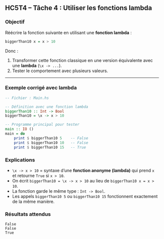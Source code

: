 ##  HC5T4 – Tâche 4 : Utiliser les fonctions lambda

###  Objectif

Réécrire la fonction suivante en utilisant une **fonction lambda** :

```haskell
biggerThan10 x = x > 10
```

Donc :

1. Transformer cette fonction classique en une version équivalente avec une **lambda** (`\x -> ...`).
2. Tester le comportement avec plusieurs valeurs.

---

###  Exemple corrigé avec lambda

```haskell
-- Fichier : Main.hs

-- Définition avec une fonction lambda
biggerThan10 :: Int -> Bool
biggerThan10 = \x -> x > 10

-- Programme principal pour tester
main :: IO ()
main = do
    print $ biggerThan10 5    -- False
    print $ biggerThan10 10   -- False
    print $ biggerThan10 15   -- True
```

###  Explications

* `\x -> x > 10` = syntaxe d’une **fonction anonyme (lambda)** qui prend `x` et retourne `True` si `x > 10`.
* On écrit `biggerThan10 = \x -> x > 10` au lieu de `biggerThan10 x = x > 10`.
* La fonction garde le même type : `Int -> Bool`.
* Les appels `biggerThan10 5` ou `biggerThan10 15` fonctionnent exactement de la même manière.


###  Résultats attendus

```
False
False
True
```
